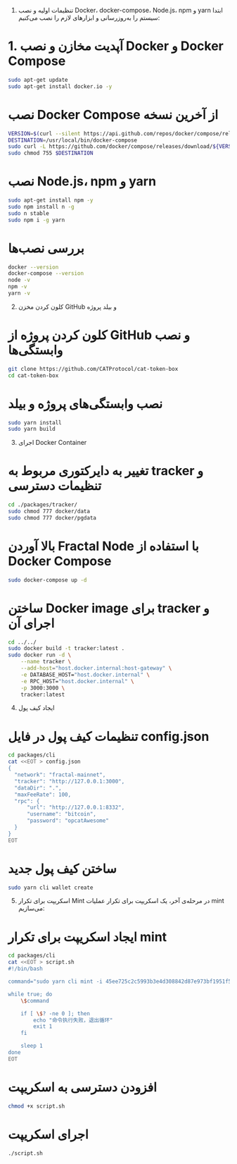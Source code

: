 1. تنظیمات اولیه و نصب Docker، docker-compose، Node.js، npm و yarn
ابتدا سیستم را به‌روزرسانی و ابزارهای لازم را نصب می‌کنیم:



# 1. آپدیت مخازن و نصب Docker و Docker Compose
```sh 
sudo apt-get update
sudo apt-get install docker.io -y
```
# نصب Docker Compose از آخرین نسخه
```sh 
VERSION=$(curl --silent https://api.github.com/repos/docker/compose/releases/latest | grep -Po '"tag_name": "\K.*\d')
DESTINATION=/usr/local/bin/docker-compose
sudo curl -L https://github.com/docker/compose/releases/download/${VERSION}/docker-compose-$(uname -s)-$(uname -m) -o $DESTINATION
sudo chmod 755 $DESTINATION
```

# نصب Node.js، npm و yarn
```sh 
sudo apt-get install npm -y
sudo npm install n -g
sudo n stable
sudo npm i -g yarn
```

# بررسی نصب‌ها
```sh 
docker --version
docker-compose --version
node -v
npm -v
yarn -v
```

2. کلون کردن مخزن GitHub و بیلد پروژه
 # کلون کردن پروژه از GitHub و نصب وابستگی‌ها
```sh 
git clone https://github.com/CATProtocol/cat-token-box
cd cat-token-box
```
# نصب وابستگی‌های پروژه و بیلد
```sh 
sudo yarn install
sudo yarn build
```

3. اجرای Docker Container
# تغییر به دایرکتوری مربوط به tracker و تنظیمات دسترسی
```sh 
cd ./packages/tracker/
sudo chmod 777 docker/data
sudo chmod 777 docker/pgdata
```

# بالا آوردن Fractal Node با استفاده از Docker Compose
```sh 
sudo docker-compose up -d
```

# ساختن Docker image برای tracker و اجرای آن
```sh 
cd ../../
sudo docker build -t tracker:latest .
sudo docker run -d \
    --name tracker \
    --add-host="host.docker.internal:host-gateway" \
    -e DATABASE_HOST="host.docker.internal" \
    -e RPC_HOST="host.docker.internal" \
    -p 3000:3000 \
    tracker:latest
```
4. ایجاد کیف پول
# تنظیمات کیف پول در فایل config.json
```sh 
cd packages/cli
cat <<EOT > config.json
{
  "network": "fractal-mainnet",
  "tracker": "http://127.0.0.1:3000",
  "dataDir": ".",
  "maxFeeRate": 100,
  "rpc": {
      "url": "http://127.0.0.1:8332",
      "username": "bitcoin",
      "password": "opcatAwesome"
  }
}
EOT
```

# ساختن کیف پول جدید
```sh 
sudo yarn cli wallet create
```
5. اسکریپت برای تکرار Mint
در مرحله‌ی آخر، یک اسکریپت برای تکرار عملیات mint می‌سازیم:
# ایجاد اسکریپت برای تکرار mint
```sh 
cd packages/cli
cat <<EOT > script.sh
#!/bin/bash

command="sudo yarn cli mint -i 45ee725c2c5993b3e4d308842d87e973bf1951f5f7a804b21e4dd964ecd12d6b_0 5"

while true; do
    \$command

    if [ \$? -ne 0 ]; then
        echo "命令执行失败，退出循环"
        exit 1
    fi

    sleep 1
done
EOT
```

# افزودن دسترسی به اسکریپت
```sh 
chmod +x script.sh
```

# اجرای اسکریپت
```sh 
./script.sh
```



